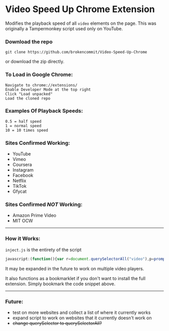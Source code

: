 # Video Speed Up Chrome Extension

Modifies the playback speed of all `video` elements on the page. This was originally a Tampermonkey script used only on YouTube. 

### Download the repo
```
git clone https://github.com/brokencommit/Video-Speed-Up-Chrome
```
or download the zip directly.

### To Load in Google Chrome:
```
Navigate to chrome://extensions/
Enable Developer Mode at the top right
Click "Load unpacked"
Load the cloned repo
```

### Examples Of Playback Speeds:
```
0.5 = half speed
1 = normal speed
10 = 10 times speed
```

### Sites Confirmed Working:
- YouTube
- Vimeo
- Coursera
- Instagram
- Facebook
- Netflix
- TikTok
- Gfycat

### Sites Confirmed *NOT* Working:
- Amazon Prime Video
- MIT OCW

---

### How it Works:
`inject.js` is the entirety of the script
```js
javascript:(function(){var r=document.querySelectorAll("video"),p=prompt("Speed",r[0].playbackRate);r.forEach(v=>v.playbackRate=p||v.playbackRate);}());
```

It may be expanded in the future to work on multiple video players.

It also functions as a bookmarklet if you don't want to install the full extension.
Simply bookmark the code snippet above.

---

### Future:
- test on more websites and collect a list of where it currently works
- expand script to work on websites that it currently doesn't work on
- ~~change querySelector to querySelectorAll?~~

